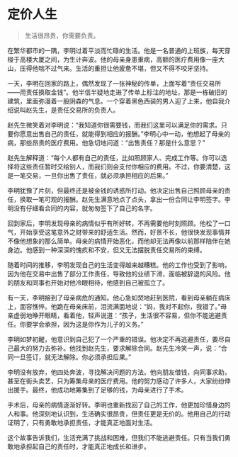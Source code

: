 # 定价人生
> 生活很昂贵，你需要负责。

在繁华都市的一隅，李明过着平淡而忙碌的生活。他是一名普通的上班族，每天穿梭于高楼大厦之间，为生计奔波。他的母亲身患重病，高额的医疗费用像一座大山，压得他喘不过气来。生活的重担让他疲惫不堪，但又不得不咬牙坚持。

一天，李明在回家的路上，偶然发现了一张神秘的传单，上面写着“责任交易所——用责任换取金钱”。他半信半疑地走进了传单上标注的地址，那是一栋破旧的建筑，里面弥漫着一股阴森的气息。一个穿着黑色西装的男人迎了上来，他自我介绍说叫赵先生，是责任交易所的负责人。

赵先生微笑着对李明说：“我知道你很需要钱，而我们这里可以满足你的需求。只要你愿意出售自己的责任，就能得到相应的报酬。”李明心中一动，他想起了母亲的病，那些昂贵的医疗费用。他急切地问道：“出售责任？那是什么意思？”

赵先生解释道：“每个人都有自己的责任，比如照顾家人、完成工作等。你可以选择将这些责任暂时交给别人，而我们则会支付你相应的费用。不过，你要清楚，这是一笔交易，一旦你出售了责任，就必须承担相应的后果。”

李明犹豫了片刻，但最终还是被金钱的诱惑所打动。他决定出售自己照顾母亲的责任，换取一笔可观的报酬。赵先生满意地点了点头，拿出一份合同让李明签字。李明没有仔细看合同的内容，就匆匆签下了自己的名字。

回到家后，李明发现母亲的病情似乎有所好转，不再需要他时刻照顾。他松了一口气，开始享受这笔意外之财带来的舒适生活。然而，好景不长，他很快发现事情并不像他想象的那么简单。母亲的病情开始恶化，而他却无法再像以前那样陪伴在她身边。他感到一种深深的愧疚和不安，但又无法摆脱责任交易所的束缚。

随着时间的推移，李明发现自己的生活变得越来越糟糕。他的工作也受到了影响，因为他在交易中出售了部分工作责任，导致他的业绩下滑，面临被辞退的风险。他的朋友和同事也开始对他冷眼相待，他感到自己被孤立了。

有一天，李明接到了母亲病危的通知。他心急如焚地赶到医院，看到母亲躺在病床上，面容憔悴。他跪在母亲床前，泪流满面地说：“妈，我对不起你，我错了。”母亲虚弱地睁开眼睛，看着他，轻声说道：“孩子，生活很不容易，但你不能逃避责任。你要学会承担，因为这是你作为儿子的义务。”

李明如梦初醒，他意识到自己犯了一个严重的错误。他决定不再逃避责任，要尽自己最大的努力去弥补。他找到赵先生，要求解除合同。赵先生冷笑一声，说：“合同一旦签订，就无法解除。你必须承担后果。”

李明没有放弃，他四处奔波，寻找解决问题的方法。他向朋友借钱，向同事求助，甚至在街头卖艺，只为筹集母亲的医疗费用。他的努力感动了许多人，大家纷纷伸出援手。最终，他成功地筹集到了足够的钱，为母亲进行了手术。

手术后，母亲的病情逐渐好转。李明也重新找回了自己的工作，他更加珍惜身边的人和事。他深刻地认识到，生活确实很昂贵，但责任更是无价的。他用自己的行动证明了，只有勇敢地承担责任，才能真正地面对生活。

这个故事告诉我们，生活充满了挑战和困难，但我们不能逃避责任。只有当我们勇敢地承担起自己的责任时，才能真正地成长和进步。